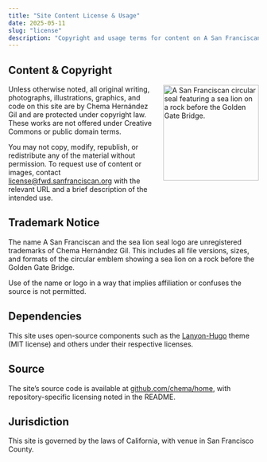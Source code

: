 ```yaml
---
title: "Site Content License & Usage"
date: 2025-05-11
slug: "license"
description: "Copyright and usage terms for content on A San Franciscan (sanfranciscan.org)."
---
```

## Content & Copyright

<img src="/img/a-san-franciscan-sea-lion-logo-2025-192x192.png" alt="A San Franciscan circular seal featuring a sea lion on a rock before the Golden Gate Bridge." width="192" height="192" style="float: right; margin: 0 0 1rem 1rem;"/>Unless otherwise noted, all original writing, photographs, illustrations, graphics, and code on this site are by Chema Hernández Gil and are protected under copyright law. These works are not offered under Creative Commons or public domain terms.

You may not copy, modify, republish, or redistribute any of the material without permission. To request use of content or images, contact [license@fwd.sanfranciscan.org](mailto:license@fwd.sanfranciscan.org) with the relevant URL and a brief description of the intended use.

## Trademark Notice

The name A San Franciscan and the sea lion seal logo are unregistered trademarks of Chema Hernández Gil. This includes all file versions, sizes, and formats of the circular emblem showing a sea lion on a rock before the Golden Gate Bridge.

Use of the name or logo in a way that implies affiliation or confuses the source is not permitted.

## Dependencies

This site uses open-source components such as the [Lanyon-Hugo](https://github.com/tummychow/lanyon-hugo) theme (MIT license) and others under their respective licenses.

## Source

The site’s source code is available at [github.com/chema/home](https://github.com/chema/home), with repository-specific licensing noted in the README.

## Jurisdiction

This site is governed by the laws of California, with venue in San Francisco County.